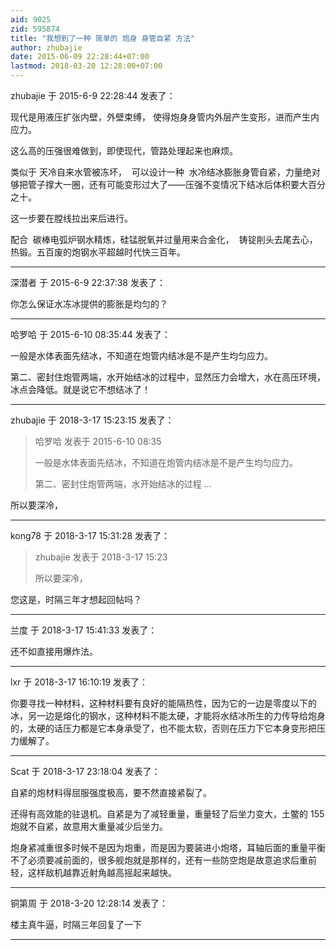 ```yaml
---
aid: 9025
zid: 595874
title: "我想到了一种 简单的 炮身 身管自紧 方法"
author: zhubajie
date: 2015-06-09 22:28:44+07:00
lastmod: 2018-03-20 12:28:00+07:00
---
```


zhubajie 于 2015-6-9 22:28:44 发表了：

现代是用液压扩张内壁，外壁束缚， 使得炮身身管内外层产生变形，进而产生内应力。

这么高的压强很难做到，即使现代，管路处理起来也麻烦。

类似于 天冷自来水管被冻坏，&nbsp;&nbsp;可以设计一种&nbsp;&nbsp;水冷结冰膨胀身管自紧，力量绝对够把管子撑大一圈，还有可能变形过大了——压强不变情况下结冰后体积要大百分之十。

这一步要在膛线拉出来后进行。

配合&nbsp;&nbsp;碳棒电弧炉钢水精炼，硅锰脱氧并过量用来合金化，&nbsp;&nbsp;铸锭削头去尾去心， 热锻。五百废的炮钢水平超越时代快三百年。

---

深潜者 于 2015-6-9 22:37:38 发表了：

你怎么保证水冻冰提供的膨胀是均匀的？

---

哈罗哈 于 2015-6-10 08:35:44 发表了：

一般是水体表面先结冰，不知道在炮管内结冰是不是产生均匀应力。

第二、密封住炮管两端，水开始结冰的过程中，显然压力会增大，水在高压环境，冰点会降低。就是说它不想结冰了！

---

zhubajie 于 2018-3-17 15:23:15 发表了：

> 哈罗哈 发表于 2015-6-10 08:35
>
> 一般是水体表面先结冰，不知道在炮管内结冰是不是产生均匀应力。
>
> 第二、密封住炮管两端，水开始结冰的过程 ...

所以要深冷，&nbsp;&nbsp;

---

kong78 于 2018-3-17 15:31:28 发表了：

> zhubajie 发表于 2018-3-17 15:23
>
> 所以要深冷，

您这是，时隔三年才想起回帖吗？

---

兰度 于 2018-3-17 15:41:33 发表了：

还不如直接用爆炸法。

---

lxr 于 2018-3-17 16:10:19 发表了：

你要寻找一种材料，这种材料要有良好的能隔热性，因为它的一边是零度以下的冰，另一边是熔化的钢水，这种材料不能太硬，才能将水结冰所生的力传导给炮身的，太硬的话压力都是它本身承受了，也不能太软，否则在压力下它本身变形把压力缓解了。

---

Scat 于 2018-3-17 23:18:04 发表了：

自紧的炮材料得屈服强度极高，要不然直接紧裂了。

还得有高效能的驻退机。自紧是为了减轻重量，重量轻了后坐力变大，土鳖的 155 炮就不自紧，故意用大重量减少后坐力。

炮身紧减重很多时候不是因为炮重，而是因为要装进小炮塔，耳轴后面的重量平衡不了必须要减前面的，很多舰炮就是那样的，还有一些防空炮是故意追求后重前轻，这样敌机越靠近射角越高摇起来越快。

---

铜第周 于 2018-3-20 12:28:14 发表了：

楼主真牛逼，时隔三年回复了一下

---
